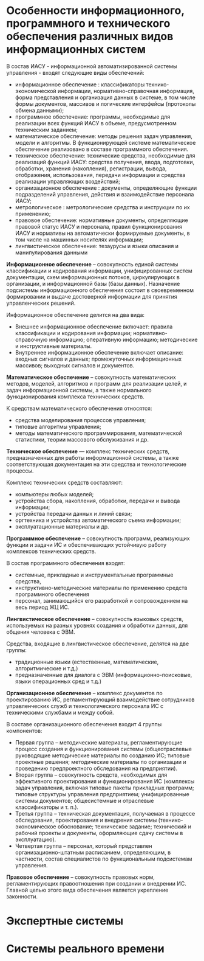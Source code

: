 # Особенности информационного, программного и технического обеспечения различных видов информационных систем 

В состав ИАСУ - информационной автоматизированной системы управления - входят следующие виды обеспечений:
- информационное обеспечение : классификаторы технико-экономической информации, нормативно-справочная информация, форма представления и организация данных в системе, в том числе формы документов, массивов и логические интерфейсы (протоколы обмена данными);
- программное обеспечение: программы, необходимые для реализации всех функций ИАСУ в объеме, предусмотренном техническим заданием;
- математическое обеспечение: методы решения задач управления, модели и алгоритмы. В функционирующей системе математическое обеспечение реализовано в составе программного обеспечения.
- техническое обеспечение: технические средства, необходимые для реализаций функций ИАСУ: средства получения, ввода, подготовки, обработки, хранения (накопления), регистрации, вывода, отображения, использования, передачи информации и средства реализации управляющих воздействий;
- организационное обеспечение : документы, определяющие функции подразделений управления, действия и взаимодействие персонала ИАСУ;
- метрологическое : метрологические средства и инструкции по их применению;
- правовое обеспечение: нормативные документы, определяющие правовой статус ИАСУ и персонала, правил функционирования ИАСУ и нормативы на автоматически формируемые документы, в том числе на машинных носителях информации;
- лингвистическое обеспечение: тезаурусы и языки описания и манипулирования данными 

 **Информационное обеспечение** – совокупность единой системы классификации и кодирования информации, унифицированных систем документации, схем информационных потоков, циркулирующих в организации, и информационной базы (базы данных). Назначение подсистемы информационного обеспечения состоит в своевременном формировании и выдаче достоверной информации для принятия управленческих решений.

Информационное обеспечение делится на два вида:
- Внешнее информационное обеспечение включает: правила классификации и кодирования информации; нормативно-справочную информацию; оперативную информацию; методические и инструктивные материалы.
- Внутреннее информационное обеспечение включает описание: входных сигналов и данных; промежуточных информационных массивов; выходных сигналов и документов.

**Математическое обеспечение** – совокупность математических методов, моделей, алгоритмов и программ для реализации целей, и задач информационной системы, а также нормального функционирования комплекса технических средств.

К средствам математического обеспечения относятся:
- средства моделирования процессов управления;
- типовые алгоритмы управления;
- методы математического программирования, математической статистики, теории массового обслуживания и др.

**Техническое обеспечение** — комплекс технических средств, предназначенных для работы информационной системы, а также соответствующая документация на эти средства и технологические процессы.

Комплекс технических средств составляют:
- компьютеры любых моделей;
- устройства сбора, накопления, обработки, передачи и вывода информации;
- устройства передачи данных и линий связи;
- оргтехника и устройства автоматического съема информации;
- эксплуатационные материалы и др.

**Программное обеспечение** – совокупность программ, реализующих функции и задачи ИС и обеспечивающих устойчивую работу комплексов технических средств.

В состав программного обеспечения входят:
- системные, прикладные и инструментальные программные средства,
- инструктивно-методические материалы по применению средств программного обеспечения
- персонал, занимающийся его разработкой и сопровождением на весь период ЖЦ ИС.

**Лингвистическое обеспечение** – совокупность языковых средств, используемых на разных уровнях создания и обработки данных, для общения человека с ЭВМ.

Средства, входящие в лингвистическое обеспечение, делятся на две группы:
- традиционные языки (естественные, математические, алгоритмические и т.д.)
- предназначенные для диалога с ЭВМ (информационно-поисковые, языки операционных сред и т.д.)

**Организационное обеспечение** – комплекс документов по проектированию ИС, регламентирующий взаимодействие сотрудников управленческих служб и технологического персонала ИС с техническими службами и между собой.

В составе организационного обеспечения входит 4 группы компонентов:
- Первая группа – методические материалы, регламентирующие процесс создания и функционирования системы (общеотраслевые руководящие методические материалы по созданию ИС; типовые проектные решения; методические материалы по организации и проведению предпроектного обследования на предприятии).
- Вторая группа – совокупность средств, необходимых для эффективного проектирования и функционирования ИС (комплексы задач управления, включая типовые пакеты прикладных программ; типовые структуры управления предприятием; унифицированные системы документов; общесистемные и отраслевые классификаторы и т. п.).
- Третья группа – техническая документация, получаемая в процессе обследования, проектирования и внедрения системы (технико-экономическое обоснование; техническое задание; технический и рабочий проекты и документы, оформляющие сдачу системы в эксплуатацию).
- Четвертая группа – персонал, который представлен организационно-штатным расписанием, определяющим, в частности, состав специалистов по функциональным подсистемам управления.

**Правовое обеспечение** – совокупность правовых норм, регламентирующих правоотношения при создании и внедрении ИС. Главной целью этого вида обеспечения является укрепление законности.


# Экспертные системы 

# Системы реального времени
